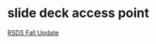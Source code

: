 # slide deck access point

[RSDS Fall Update](https://meginwinnipeg.github.io/slides/fall2020.html)
